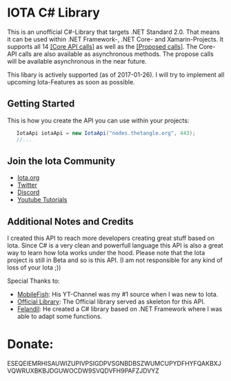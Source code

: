 # IOTA C# Library

This is an unofficial C#-Library that targets .NET Standard 2.0. That means it can be used within .NET Framework-, .NET Core- and Xamarin-Projects. It supports all 14 [[Core API calls]](https://iota.readme.io/docs/getnodeinfo) as well as the [[Proposed calls]](https://github.com/iotaledger/wiki/blob/master/api-proposal.md). The Core-API calls are also available as asynchronous methods. The propose calls will be available asynchronous in the near future.

This libary is actively supported (as of 2017-01-26). I will try to implement all upcoming Iota-Features as soon as possible.

## Getting Started

This is how you create the API you can use within your projects:

```csharp
   IotaApi iotaApi = new IotaApi("nodes.thetangle.org", 443);
   //...
```
## Join the Iota Community

- [Iota.org](https://iota.org) 
- [Twitter](https://twitter.com/iotatoken)
- [Discord](https://discordapp.com/channels/397872799483428865/398452378333872138)
- [Youtube Tutorials](https://www.youtube.com/watch?v=MsaPA3U4ung&list=PLmL13yqb6OxdIf6CQMHf7hUcDZBbxHyza&index=1)

## Additional Notes and Credits

I created this API to reach more developers creating great stuff based on Iota. Since C# is a very clean and powerfull language this API is also a great way to learn how Iota works under the hood.
Please note that the Iota project is still in Beta and so is this API. (I am not responsible for any kind of loss of your Iota ;))

Special Thanks to:
- [MobileFish](https://www.youtube.com/channel/UCG5_CT_KjexxjbgNE4lVGkg): His YT-Channel was my #1 source when I was new to Iota.
- [Official Library](https://github.com/iotaledger/iota.lib.csharp): The Official library served as skeleton for this API.
- [Felandil](https://github.com/Felandil): He created a C# library based on .NET Framework where I was able to adapt some functions.

# Donate: 
ESEQEIEMRHISAUWIZUPIVPSIGDPVSGNBDBSZWUMCUPYDFHYFQAKBXJVQWRUXBKBJDGUWOCDW9SVQDVFH9PAFZJDVYZ
